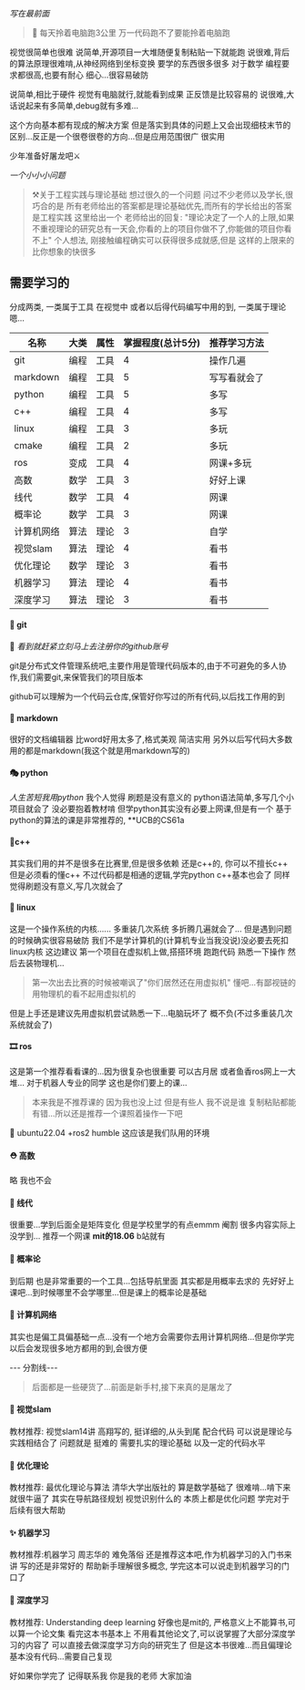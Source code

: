 *写在最前面*

>🎯 每天拎着电脑跑3公里 万一代码跑不了要能拎着电脑跑
>
  视觉很简单也很难
  说简单,开源项目一大堆随便复制粘贴一下就能跑
  说很难,背后的算法原理很难啃,从神经网络到坐标变换 要学的东西很多很多 对于数学 编程要求都很高,也要有耐心 细心...很容易破防
>
  说简单,相比于硬件 视觉有电脑就行,就能看到成果 正反馈是比较容易的 
  说很难,大话说起来有多简单,debug就有多难...
>
  这个方向基本都有现成的解决方案 但是落实到具体的问题上又会出现细枝末节的区别...反正是一个很卷很卷的方向...但是应用范围很广  很实用
>
  少年准备好屠龙吧⚔

*一个小小小问题*

> ⚒关于工程实践与理论基础
> 想过很久的一个问题 问过不少老师以及学长,很巧合的是 所有老师给出的答案都是理论基础优先,而所有的学长给出的答案是工程实践
> 这里给出一个 老师给出的回复:
> "理论决定了一个人的上限,如果不重视理论的研究总有一天会,你看的上的项目你做不了,你能做的项目你看不上"
> 个人想法, 刚接触编程确实可以获得很多成就感,但是 这样的上限来的比你想象的快很多


## 需要学习的
分成两类, 一类属于工具 在视觉中 或者以后得代码编写中用的到, 一类属于理论 嗯...

| 名称       | 大类  | 属性  | 掌握程度(总计5分) | 推荐学习方法 |
| -------- | --- | --- | ---------- | ------ |
| git      | 编程  | 工具  | 4          | 操作几遍   |
| markdown | 编程  | 工具  | 5          | 写写看就会了 |
| python   | 编程  | 工具  | 5          | 多写     |
| c++      | 编程  | 工具  | 4          | 多写     |
| linux    | 编程  | 工具  | 3          | 多玩     |
| cmake    | 编程  | 工具  | 2          | 多玩     |
| ros      | 变成  | 工具  | 4          | 网课+多玩  |
| 高数       | 数学  | 工具  | 3          | 好好上课   |
| 线代       | 数学  | 工具  | 4          | 网课     |
| 概率论      | 数学  | 工具  | 3          | 网课     |
| 计算机网络    | 算法  | 理论  | 3          | 自学     |
| 视觉slam   | 算法  | 理论  | 4          | 看书     |
| 优化理论     | 数学  | 理论  | 3          | 看书     |
| 机器学习     | 算法  | 理论  | 4          | 看书     |
| 深度学习     | 算法  | 理论  | 3          | 看书     |
#### 🎿 git
🎯 *看到就赶紧立刻马上去注册你的github账号*

git是分布式文件管理系统吧,主要作用是管理代码版本的,由于不可避免的多人协作,我们需要git,来保管我们的项目版本

github可以理解为一个代码云仓库,保管好你写过的所有代码,以后找工作用的到

#### 🎏 markdown
很好的文档编辑器 比word好用太多了,格式美观 简洁实用
另外以后写代码大多数用的都是markdown(我这个就是用markdown写的)

#### 🎭 python
*人生苦短我用python*
我个人觉得 刷题是没有意义的 python语法简单,多写几个小项目就会了
没必要抱着教材啃
但学python其实没有必要上网课,但是有一个 基于python的算法的课是非常推荐的, **UCB的CS61a


#### 🎁c++
其实我们用的并不是很多在比赛里,但是很多依赖 还是c++的, 你可以不擅长c++ 但是必须看的懂c++
不过代码都是相通的逻辑,学完python c++基本也会了
同样觉得刷题没有意义,写几次就会了

#### 🎄 linux
这是一个操作系统的内核......
多重装几次系统 多折腾几遍就会了...
但是遇到问题的时候确实很容易破防
我们不是学计算机的(计算机专业当我没说)没必要去死扣linux内核
这边建议 第一个项目在虚拟机上做,搭搭环境 跑跑代码 熟悉一下操作
然后去装物理机...

>第一次出去比赛的时候被嘲讽了"你们居然还在用虚拟机" 懂吧...有鄙视链的 用物理机的看不起用虚拟机的

但是上手还是建议先用虚拟机尝试熟悉一下...电脑玩坏了 概不负(不过多重装几次系统就会了)

#### 🎞 ros
这是第一个推荐看看课的...因为很复杂也很重要
可以古月居 或者鱼香ros网上一大堆...
对于机器人专业的同学 这也是你们要上的课...

> 本来我是不推荐课的 因为我也没上过
> 但是有些人 我不说是谁
> 复制粘贴都能有错...所以还是推荐一个课照着操作一下吧

🎯 ubuntu22.04 +ros2 humble 这应该是我们队用的环境

#### ⛑ 高数
略 
我也不会

#### 🎡 线代
很重要...学到后面全是矩阵变化
但是学校里学的有点emmm 阉割 很多内容实际上没学到...
推荐一个网课  **mit的18.06** b站就有 

#### 🎢 概率论
到后期 也是非常重要的一个工具...包括导航里面 其实都是用概率去求的
先好好上课吧...到时候哪里不会学哪里...但是课上的概率论是基础

#### 🎱 计算机网络
其实也是偏工具偏基础一点...没有一个地方会需要你去用计算机网络...但是你学完以后会发现很多地方都用的到,会很方便

--- 分割线---
> 后面都是一些硬货了...前面是新手村,接下来真的是屠龙了


#### 🥎 视觉slam
教材推荐: 视觉slam14讲
高翔写的, 挺详细的,从头到尾 配合代码
可以说是理论与实践相结合了
问题就是 挺难的 需要扎实的理论基础 以及一定的代码水平

#### 🏐 优化理论
教材推荐: 最优化理论与算法
清华大学出版社的 算是数学基础了
很难啃...啃下来就很牛逼了
其实在导航路径规划 视觉识别什么的 本质上都是优化问题
学完对于后续有很大帮助

#### ✨ 机器学习
教材推荐:机器学习
周志华的
难免落俗 还是推荐这本吧,作为机器学习的入门书来讲 写的还是非常好的
帮助新手理解很多概念, 学完这本可以说走到机器学习的门口了

#### 🏉 深度学习
教材推荐: Understanding deep learning
好像也是mit的, 严格意义上不能算书,可以算一个论文集
看完这本书基本上 不用看其他论文了,可以说掌握了大部分深度学习的内容了
可以直接去做深度学习方向的研究生了
但是这本书很难...而且偏理论 基本没有代码...需要自己复现

好如果你学完了 记得联系我 你是我的老师
大家加油
